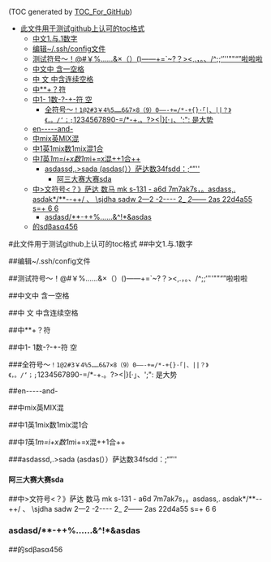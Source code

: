 
(TOC generated by [TOC_For_GitHub](https://github.com/zhangdanzhu/TOC_For_GitHub))

- [此文件用于测试github上认可的toc格式](#此文件用于测试github上认可的toc格式)  
	- [中文1.与.1数字](#中文1与1数字)  
	- [编辑~/.ssh/config文件](#编辑sshconfig文件)  
	- [测试符号～！@#￥%……&×（）()——+=`~?？><,.，。、\/^;;‘’''""“”啦啦啦](#测试符号啦啦啦)  
	- [中文中 含一空格](#中文中-含一空格)  
	- [中   文  中含连续空格](#中---文--中含连续空格)  
	- [中**+？符](#中符)  
	- [中1- 1数-?-+-符 空](#中1--1数---符-空)  
		- [全符号～`！1@2#3￥4%5……6&7×8（9）0——-+=/*-+{}·「|、||？》《，。/‘；;`1234567890-=/*-+.。?><|}\[·」、';": 是大势](#全符号1234567890--1234567890---是大势)  
	- [en-----and-](#en-----and-)  
	- [中mix英MIX混](#中mix英mix混)  
	- [中1英1mix数1mix混1合](#中1英1mix数1mix混1合)  
	- [中*1*英*1m=i+x数1m*i+=x混++1合++](#中1英1mix数1mix混1合)  
		- [asdassd,.>sada   (asdas(））萨达数34fsdd：;“”''](#asdassdsada---asdas萨达数34fsdd)  
			- [阿三大赛大赛sda](#阿三大赛大赛sda)  
	- [中>文符号<？》萨达 数马  mk s-131 -  a6d  7m7ak7s，。asdass,.       asdak*/**--++/  、 \sjdha   sadw  2—2   -2---- 2_   _2_—— 2as  22d4a55 s=+ 6 6](#中文符号萨达-数马--mk-s-131----a6d--7m7ak7sasdass-------asdak-----sjdha---sadw--22----2-----2---2-2as--22d4a55-s-6-6)  
		- [asdasd/**-++%……&^!*&asdas](#asdasd-asdas)  
	- [的sdβasα456](#的sdβasα456)  

#此文件用于测试github上认可的toc格式
##中文1.与.1数字

##编辑~/.ssh/config文件               

##测试符号～！@#￥%……&×（）()——+=`~?？><,.，。、\/^;;‘’''""“”啦啦啦

##中文中 含一空格

##中   文  中含连续空格

##中**+？符

##中1- 1数-?-+-符 空

###全符号～`！1@2#3￥4%5……6&7×8（9）0——-+=/*-+{}·「|、||？》《，。/‘；;`1234567890-=/*-+.。?><|}[·」、';": 是大势

##en-----and-

##中mix英MIX混

##中1英1mix数1mix混1合

##中*1*英*1m=i+x数1m*i+=x混++1合++

###asdassd,.>sada   (asdas(））萨达数34fsdd：;“”''

#### 阿三大赛大赛sda

##中>文符号<？》萨达 数马  mk s-131 -  a6d  7m7ak7s，。asdass,.       asdak*/**--++/  、 \sjdha   sadw  2—2   -2---- 2_   _2_—— 2as  22d4a55 s=+ 6 6
 
### asdasd/**-++%……&^!*&asdas

##的sdβasα456  
  
  
